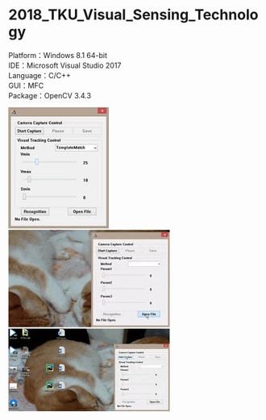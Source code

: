 # 2018_TKU_Visual_Sensing_Technology
Platform：Windows 8.1 64-bit    
IDE：Microsoft Visual Studio 2017    
Language：C/C++    
GUI：MFC    
Package：OpenCV 3.4.3    

![image](https://github.com/ohitsujiwei/2018_TKU_Visual_Sensing_Technology/blob/master/image1.jpg)    
![image](https://github.com/ohitsujiwei/2018_TKU_Visual_Sensing_Technology/blob/master/image2.gif)    
![image](https://github.com/ohitsujiwei/2018_TKU_Visual_Sensing_Technology/blob/master/image3.gif)    

